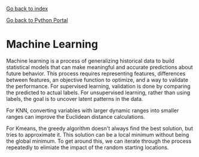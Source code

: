 <a href="../../../../index.html">Go back to index</a>

<a href="../../base.html">Go back to Python Portal</a>

  

# Machine Learning

Machine learning is a process of generalizing historical data to build statistical models that can make meaningful and accurate predictions about future behavior. This process requires representing features, differences between features, an objective function to optimize, and a way to validate the performance. For supervised learning, validation is done by comparing the predicted to actual labels. For unsupervised learning, rather than using labels, the goal is to uncover latent patterns in the data. 

For KNN, converting variables with larger dynamic ranges into smaller ranges can improve the Euclidean distance calculations. 

For Kmeans, the greedy algorithm doesn't always find the best solution, but tries to approximate it. This solution can be a local minimum without being the global minimum. To get around this, we can iterate through the process repeatedly to elimiate the impact of the random starting locations. 

# 